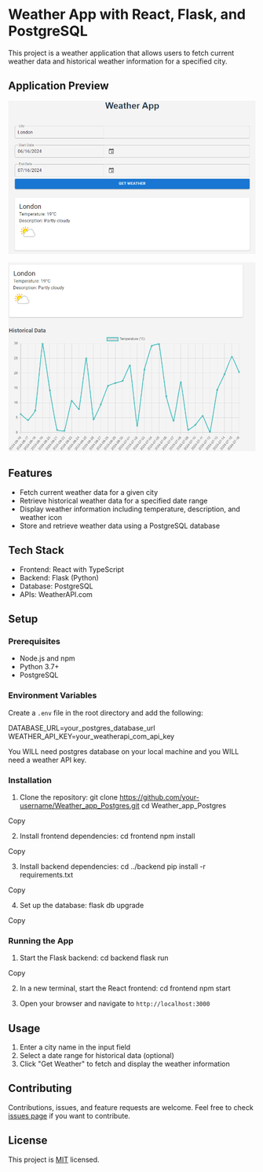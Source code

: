 # Weather App with React, Flask, and PostgreSQL

This project is a weather application that allows users to fetch current weather data and historical weather information for a specified city.

## Application Preview

![Weather App Main Interface](images/img1.png)

![Weather App Main Interface](images/img2.png)


## Features

- Fetch current weather data for a given city
- Retrieve historical weather data for a specified date range
- Display weather information including temperature, description, and weather icon
- Store and retrieve weather data using a PostgreSQL database

## Tech Stack

- Frontend: React with TypeScript
- Backend: Flask (Python)
- Database: PostgreSQL
- APIs: WeatherAPI.com

## Setup

### Prerequisites

- Node.js and npm
- Python 3.7+
- PostgreSQL

### Environment Variables

Create a `.env` file in the root directory and add the following:

DATABASE_URL=your_postgres_database_url
WEATHER_API_KEY=your_weatherapi_com_api_key

You WILL need postgres database on your local machine and you WILL need a weather API key. 

### Installation

1. Clone the repository:
git clone https://github.com/your-username/Weather_app_Postgres.git
cd Weather_app_Postgres

Copy

2. Install frontend dependencies:
cd frontend
npm install

Copy

3. Install backend dependencies:
cd ../backend
pip install -r requirements.txt

Copy

4. Set up the database:
flask db upgrade

Copy

### Running the App

1. Start the Flask backend:
cd backend
flask run

Copy

2. In a new terminal, start the React frontend:
cd frontend
npm start

3. Open your browser and navigate to `http://localhost:3000`

## Usage

1. Enter a city name in the input field
2. Select a date range for historical data (optional)
3. Click "Get Weather" to fetch and display the weather information

## Contributing

Contributions, issues, and feature requests are welcome. Feel free to check [issues page](https://github.com/your-username/Weather_app_Postgres/issues) if you want to contribute.

## License

This project is [MIT](https://choosealicense.com/licenses/mit/) licensed.